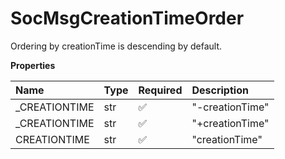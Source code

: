 # SocMsgCreationTimeOrder

Ordering by creationTime is descending by default.

**Properties**

| Name           | Type | Required | Description     |
| :------------- | :--- | :------- | :-------------- |
| \_CREATIONTIME | str  | ✅       | "-creationTime" |
| \_CREATIONTIME | str  | ✅       | "+creationTime" |
| CREATIONTIME   | str  | ✅       | "creationTime"  |

<!-- This file was generated by liblab | https://liblab.com/ -->
